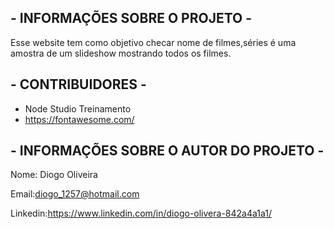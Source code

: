 ## - INFORMAÇÕES SOBRE O PROJETO - ##

Esse website tem como objetivo checar nome de filmes,séries é uma amostra de um slideshow mostrando todos os filmes.



## - CONTRIBUIDORES - ##
- Node Studio Treinamento
- https://fontawesome.com/

## - INFORMAÇÕES SOBRE O AUTOR DO PROJETO - ##
Nome: Diogo Oliveira

Email:diogo_1257@hotmail.com

Linkedin:https://www.linkedin.com/in/diogo-olivera-842a4a1a1/

